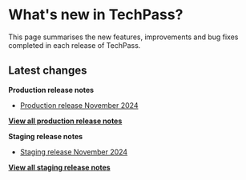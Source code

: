 # What's new in TechPass?

This page summarises the new features, improvements and bug fixes completed in each release of TechPass.

## Latest changes

**Production release notes**
- [Production release November 2024](whats-new/production-release-notes?id=november-2024)

 [**View all production release notes**](/whats-new/production-release-notes)


**Staging release notes**
- [Staging release November 2024](whats-new/staging-release-notes?id=november-2024)

 [**View all staging release notes**](/whats-new/staging-release-notes)
